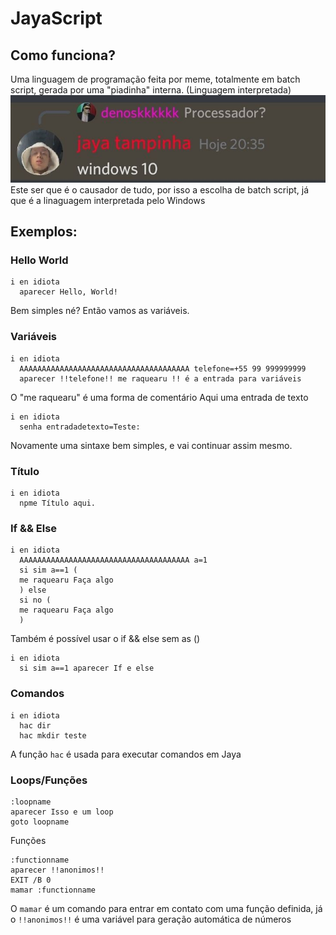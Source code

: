 # JayaScript
## Como funciona?
Uma linguagem de programação feita por meme, totalmente em batch script, gerada por uma "piadinha" interna.
(Linguagem interpretada)
![](jaya.jpg)
Este ser que é o causador de tudo, por isso a escolha de batch script, já que é a linaguagem interpretada pelo Windows

## Exemplos:
### Hello World
```
i en idiota
  aparecer Hello, World!
```
Bem simples né? Então vamos as variáveis.
### Variáveis
```
i en idiota
  AAAAAAAAAAAAAAAAAAAAAAAAAAAAAAAAAAAAAA telefone=+55 99 999999999
  aparecer !!telefone!! me raquearu !! é a entrada para variáveis
```
O "me raquearu" é uma forma de comentário
Aqui uma entrada de texto
```
i en idiota 
  senha entradadetexto=Teste: 
```
Novamente uma sintaxe bem simples, e vai continuar assim mesmo.
### Título
```
i en idiota
  npme Título aqui.
```
### If && Else
```
i en idiota
  AAAAAAAAAAAAAAAAAAAAAAAAAAAAAAAAAAAAAA a=1
  si sim a==1 (
  me raquearu Faça algo
  ) else
  si no (
  me raquearu Faça algo
  )
```
Também é possível usar o if && else sem as ()
```
i en idiota
  si sim a==1 aparecer If e else
```
### Comandos
```
i en idiota
  hac dir
  hac mkdir teste
```
A função `hac` é usada para executar comandos em Jaya

### Loops/Funções
```
:loopname
aparecer Isso e um loop
goto loopname
```
Funções
```
:functionname
aparecer !!anonimos!!
EXIT /B 0
mamar :functionname
```
O `mamar` é um comando para entrar em contato com uma função definida, já o `!!anonimos!!` é uma variável para geração automática de números
